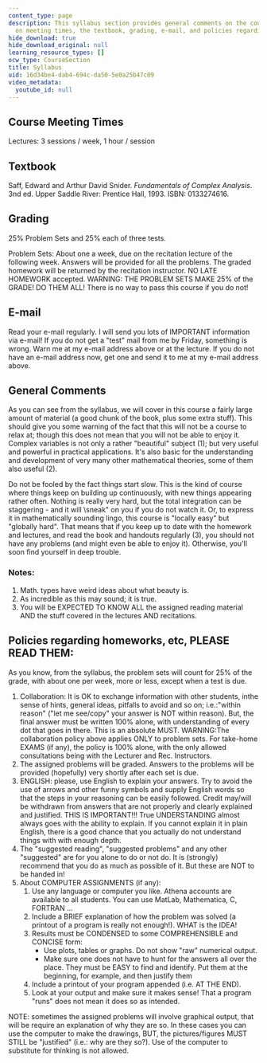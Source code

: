 ```yaml
---
content_type: page
description: This syllabus section provides general comments on the course and information
  on meeting times, the textbook, grading, e-mail, and policies regarding homework.
hide_download: true
hide_download_original: null
learning_resource_types: []
ocw_type: CourseSection
title: Syllabus
uid: 16d34be4-dab4-694c-da50-5e0a25b47c09
video_metadata:
  youtube_id: null
---
```


Course Meeting Times
--------------------

Lectures: 3 sessions / week, 1 hour / session

Textbook
--------

Saff, Edward and Arthur David Snider. _Fundamentals of Complex Analysis_. 3nd ed. Upper Saddle River: Prentice Hall, 1993. ISBN: 0133274616.

Grading
-------

25% Problem Sets and 25% each of three tests.

Problem Sets: About one a week, due on the recitation lecture of the following week. Answers will be provided for all the problems. The graded homework will be returned by the recitation instructor. NO LATE HOMEWORK accepted. WARNING: THE PROBLEM SETS MAKE 25% of the GRADE! DO THEM ALL! There is no way to pass this course if you do not!

E-mail
------

Read your e-mail regularly. I will send you lots of IMPORTANT information via e-mail! If you do not get a "test" mail from me by Friday, something is wrong. Warn me at my e-mail address above or at the lecture. If you do not have an e-mail address now, get one and send it to me at my e-mail address above.

General Comments
----------------

As you can see from the syllabus, we will cover in this course a fairly large amount of material (a good chunk of the book, plus some extra stuff). This should give you some warning of the fact that this will not be a course to relax at; though this does not mean that you will not be able to enjoy it. Complex variables is not only a rather "beautiful" subject (1); but very useful and powerful in practical applications. It's also basic for the understanding and development of very many other mathematical theories, some of them also useful (2).

Do not be fooled by the fact things start slow. This is the kind of course where things keep on building up continuously, with new things appearing rather often. Nothing is really very hard, but the total integration can be staggering - and it will \\sneak" on you if you do not watch it. Or, to express it in mathematically sounding lingo, this course is "locally easy" but "globally hard". That means that if you keep up to date with the homework and lectures, and read the book and handouts regularly (3), you should not have any problems (and might even be able to enjoy it). Otherwise, you'll soon find yourself in deep trouble.

### Notes:

1.  Math. types have weird ideas about what beauty is.
2.  As incredible as this may sound; it is true.
3.  You will be EXPECTED TO KNOW ALL the assigned reading material AND the stuff covered in the lectures AND recitations.

Policies regarding homeworks, etc, PLEASE READ THEM:
----------------------------------------------------

As you know, from the syllabus, the problem sets will count for 25% of the grade, with about one per week, more or less, except when a test is due.

1.  Collaboration: It is OK to exchange information with other students, inthe sense of hints, general ideas, pitfalls to avoid and so on; i.e.:"within reason" ("let me see/copy" your answer is NOT within reason). But, the final answer must be written 100% alone, with understanding of every dot that goes in there. This is an absolute MUST. WARNING:The collaboration policy above applies ONLY to problem sets. For take-home EXAMS (if any), the policy is 100% alone, with the only allowed consultations being with the Lecturer and Rec. Instructors.
2.  The assigned problems will be graded. Answers to the problems will be provided (hopefully) very shortly after each set is due.
3.  ENGLISH: please, use English to explain your answers. Try to avoid the use of arrows and other funny symbols and supply English words so that the steps in your reasoning can be easily followed. Credit may/will be withdrawn from answers that are not properly and clearly explained and justified. THIS IS IMPORTANT!!! True UNDERSTANDING almost always goes with the ability to explain. If you cannot explain it in plain English, there is a good chance that you actually do not understand things with with enough depth.
4.  The "suggested reading", "suggested problems" and any other "suggested" are for you alone to do or not do. It is (strongly) recommend that you do as much as possible of it. But these are NOT to be handed in!
5.  About COMPUTER ASSIGNMENTS (if any):
    1.  Use any language or computer you like. Athena accounts are available to all students. You can use MatLab, Mathematica, C, FORTRAN ...
    2.  Include a BRIEF explanation of how the problem was solved (a printout of a program is really not enough!). WHAT is the IDEA!
    3.  Results must be CONDENSED to some COMPREHENSIBLE and CONCISE form:
        *   Use plots, tables or graphs. Do not show "raw" numerical output.
        *   Make sure one does not have to hunt for the answers all over the place. They must be EASY to find and identify. Put them at the beginning, for example, and then justify them
    4.  Include a printout of your program appended (i.e. AT THE END).
    5.  Look at your output and make sure it makes sense! That a program "runs" does not mean it does so as intended.

NOTE: sometimes the assigned problems will involve graphical output, that will be require an explanation of why they are so. In these cases you can use the computer to make the drawings, BUT, the pictures/figures MUST STILL be "justified" (i.e.: why are they so?). Use of the computer to substitute for thinking is not allowed.